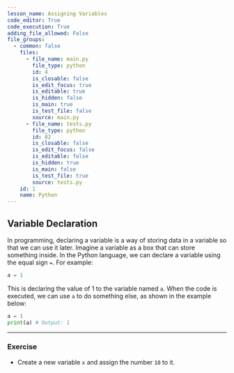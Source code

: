 ```yaml
---
lesson_name: Assigning Variables
code_editor: True
code_execution: True
adding_file_allowed: False
file_groups:
  - common: false
    files:
      - file_name: main.py
        file_type: python
        id: 4
        is_closable: false
        is_edit_focus: true
        is_editable: true
        is_hidden: false
        is_main: true
        is_test_file: false
        source: main.py
      - file_name: tests.py
        file_type: python
        id: 82
        is_closable: false
        is_edit_focus: false
        is_editable: false
        is_hidden: true
        is_main: false
        is_test_file: true
        source: tests.py
    id: 1
    name: Python
---
```


## Variable Declaration

In programming, declaring a variable is a way of storing data in a variable so that we can use it later. Imagine a variable as a box that can store something inside. In the Python language, we can declare a variable using the equal sign `=`. For example:

```python
a = 1
```

This is declaring the value of 1 to the variable named `a`. When the code is executed, we can use `a` to do something else, as shown in the example below:

```python
a = 1
print(a) # Output: 1
```

---

### Exercise

<ul>
<li id="test-1">Create  a new variable <code>x</code> and assign the number <code>10</code> to it.</li>
</ul>
